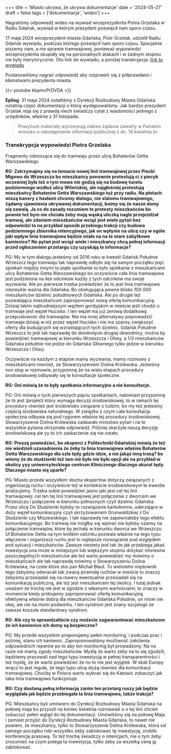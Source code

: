 +++
title = 'Miasto ukrywa, że ukrywa dokumentacje'
date = '2024-05-27'
draft = false
tags = ['dokumentacja', 'wideo']
+++

Nagraliśmy odpowiedź wideo na wywiad wiceprezydenta Piotra Grzelaka w Radiu Gdańsk, wywiad w którym prezydent poświęcił nam sporo czasu. 

<!--more-->

17 maja 2024 wiceprezydent miasta Gdańska, Piotr Grzelak, udzielił Radiu Gdańsk wywiadu, podczas którego poświęcił nam sporo czasu. Specjalnie piszemy nam, a nie sprawie tramwajowej, ponieważ wypowiedzi wiceprezydenta skupiały się na personalnych atakach i w żadnym stopniu nie były merytorycznie. Oto link do wywiadu, a poniżej transkrypcja: 
[link to wywiadu](https://radiogdansk.pl/audycje/gosc-dnia/2024/05/17/piotr-grzelak-krok-po-kroku-ksztaltuje-sie-koalicja-wszystko-dla-gdanska-i-ko/)

Postanowiliśmy nagrać odpowiedź aby rozprawić się z półprawdami i kłamstwami prezydenta miasta. 

{{< youtube kbpmvPrDVDA >}}

**Epilog**. 31 maja 2024 ostatliśmy z Dyrekcji Rozbudowy Miasta Gdańska ostatnią część dokumentacji o którą występowaliśmy. Jak bardzo prezydent Grzelak mija się z prawdą niech świadczy cytat z wiadomości jednego z urzędników, właśnie z 31 listopada. 
> Powyższe materiały wyczerpują zakres żądania zawarty w Pańskim wniosku o udostępnienie informacji publicznej z dn. 14 kwietnia br.

### Transkrypcja wypowiedzi Piotra Grzelaka

Fragmenty odnoszące się do tramwaju przez ulicę Bohaterów Getta Warszawskiego

**RG: Zatrzymajmy się na temacie nowej linii tramwajowej przez Piecki Migowo do Wrzeszcza bo mieszkańcy ponownie protestują ci z piecyk wcześniej była też o tym mowa nie godzą się na budowę tunelu podziemnego wzdłuż ulicy Wileńskiej, ale najgłośniej protestują mieszkańcy Bohaterów Getta Warszawskiego tuż przy radiu. Na płotach wiszą banery z hasłami chcemy dialogu, nie slalomu tramwajowego, żądamy ujawnienia ukrywanej dokumentacji, boimy się że nasze domy się zawalą. Ja co do zasady rozumiem te protesty mieszkańców bo pewnie też bym nie chciała żeby moją wąską uliczką nagle przejeżdżał tramwaj, ale zdaniem mieszkańców wciąż jest wiele pytań bez odpowiedzi to na przykład sposób przebiegu trakcji czy budowa podziemnego zbiornika retencyjnego, jak on wpłynie na ulicę czy w ogóle jaki wpływ linia tramwajowa będzie miała na na te stare zabytkowe kamienice? No pytań jest wciąż wiele i mieszkańcy chcą pełnej informacji przed ogłoszeniem przetargu czy uzyskają te informacje?**

PG: My w tym dialogu jesteśmy od 2016 roku w kwestii Gdańsk Południe Wrzeszcz tego tramwaju tak naprawdę odbyło się na samym początku pięć spotkań między innymi to piąte spotkanie to było spotkanie z mieszkańcami ulicy Bohaterów Getta Warszawskiego bo oczywiście cała linia tramwajowa jest podzielona na ileś odcinków każdy z tych odcinków ma swoje wyzwania. 
Ale po pierwsze trzeba powiedzieć że to jest linia tramwajowa niezwykle ważna dla Gdańska. Bo obsługująca pewne blisko 100 000 mieszkańców dzielnic południowych Gdańska. Ale po drugie też pozwalająca mieszkańcom zaproponować nową ofertę komunikacyjną. Dzisiaj takim najtrudniejszym węzłem gordyjskim w mieście jeśli chodzi o tramwaje jest węzeł Hucisko. I ten węzeł ma już zerową dodatkową przepustowość dla tramwajów. Nie ma innej alternatywy poprowadzić tramwaje dzisiaj w niż przez węzeł Hucisko i nie ma szansy zwiększyć oferty dla budujących się wzrastających tych dzielnic.
Gdańsk Południe Wrzeszcz to jest tak naprawdę do domknięcie drugiej obwodnicy, można by powiedzieć tramwajowej w kierunku Wrzeszcza i Oliwy, a 1/3 mieszkańców Gdańska południe nie jedzie do Gdańska Głównego tylko jedzie w kierunku Wrzeszcza i Oliwy.   

Oczywiście na każdym z etapów mamy wyzwania, mamy rozmowy z mieszkańcami również, ze Stowarzyszeniem Dolina Królewska. Jesteśmy non stop w rozmowie; przypomnę że na wielu etapach procedury środowiskowej odbywały się te konsultacje społeczne. 

**RG: Oni mówią że to były spotkania informacyjne a nie konsultacje.**

PG: Oni mówią o tych pierwszych pięciu spotkaniach, natomiast przypomnę że to jest (projekt) który wymaga decyzji środowiskowej, to w ramach tej procedury również jest środowisko związane z ludźmi, bo my też jesteśmy częścią środowiska naturalnego. W związku z czym cała konsultacja społeczna odbywa się pod rygorem właśnie tej procedury środowiskowej. Stowarzyszenie Dolina Królewska zadawało mnóstwo pytań i na te wszystkie pytania otrzymała odpowiedź. Później skarżyła naszą decyzję środowiskową ale yy to ich zaskarżenie się nie ostało.

**RG: Proszę powiedzieć, bo eksperci z Politechniki Gdańskiej mówią że też nie wiedzieli uzasadnienia że żeby ta linia tramwajowa właśnie Bohaterów Getta Warszawskiego dla szła tędy gdzie idzie, a nie jakąś inną trasą? bo wiemy że do studzienki też tam nie było nie było opcji ale na przykład w okolicy yyy uniwersyteckiego centrum Klinicznego dlaczego akurat tędy. Dlaczego miasto się uparło?**

PG: Miasto przede wszystkim słucha ekspertów dotyczą związanych z organizacją ruchu i oczywiście też w kontekście środowiskowym te kwestie analizujemy. Trzeba sobie powiedzieć jasno jaki jest cel tej linii tramwajowej: cel ten tej linii tramwajowej jest połączenie z dworcem we Wrzeszczu i połączenie w kierunku północnych czyli dzielnic Gdańska. Przez ulicę Do Studzienki byłoby to rozwiązanie karkołomne, uderzające w duży węzeł komunikacyjny czyli skrzyżowaniem Grunwaldzkiej z Do Studzienki czy Miszewskiego. I tak naprawdę nie zapewniałoby tego efektu komunikacyjnego. Bo tramwaj nie mógłby się wpinać nie byłoby szansy na połączenie tramwajów, które by jechały w kierunku dworca we Wrzeszczu. Ul Bohaterów Getta na tym krótkim odcinku pozwala właśnie na tego typu włączenie i organizacji ruchu jest to najlepsze rozwiązanie pod względem pod sytuacji i mieszkańców. 
Zawsze niestety jest tak że jak przebiega jakaś inwestycja ona może w mniejszym lub większym stopniu dotykać interesów poszczególnych mieszkańców ale też warto powiedzieć my mówimy o mieszkańcach ale tak naprawdę mówimy o Stowarzyszeniu Dolina Królewska, na czele które stoi pan Michał Błaut. To wieloletni orędownik tego żebyśmy odwracali tak zwaną piramidę ruchów w mieście to znaczy żebyśmy przesiadali się na rowery ewentualnie przesiadali się na komunikację publiczną, ale też jest mieszkańcem tej okolicy. I tutaj jednak uważam że trochę nie jest w zgodzie z własnymi wartościami; to znaczy w momencie kiedy próbujemy zaproponować ofertę komunikacyjną efektywną właśnie dobrą dla mieszkańców Gdańska Południe, on mówi nie okej, ale nie na moim podwórku. I ten syndrom jest znany socjologii ze zawsze koszula standardowy syndrom.

**RG: Ale czy to sprawdzaliście czy możecie zagwarantować mieszkańcom że ich kamienice ich domy są bezpieczne?**

PG: My przede wszystkim proponujemy pełen monitoring, i podczas prac i później, stanu ich kamienic. Zaproponowaliśmy możliwość założenia odpowiednich reperów po to aby ten monitoring był prowadzony. Na na razie nie mamy zgody mieszkańców. Myślę że warto żeby na to się zgodzili, będziemy pracowali nad tego typu inwestycją w pełnej transparentności i też myślę, że że warto powiedzieć że no to nie jest wyjątek. W skali Europy wręcz to jest reguła, że tego typu ulicę służą również dla komunikacji tramwajowej. Choćby w Polsce warto wybrać się do Katowic zobaczyć jak taka linia tramwajowa funkcjonuje. 

**RG: Czy dostaną pełną informację zanim ten przetarg ruszy jak będzie wyglądała jak będzie przebiegała ta linia tramwajowa, także trakcja?**

PG:  Mieszkańcy byli umówieni do Dyrekcji Rozbudowy Miasta Gdańska na połowę maja bo przyszli na koniec kwietnia rozmawiali o o tej linii chcieli zobaczyć pełen wgląd do tej dokumentacji. Umówiliśmy się na połowę Maja i zamiast przyjść do Dyrekcji Rozbudowy Miasta Gdańska, to nawet nie powiem, że mieszkańcy, tylko to Stowarzyszenie Dolina Królewska, która od samego początku robi wszystko żeby zablokować tę inwestycję, zrobiło konferencję prasową. To też trochę świadczy o intencjach, nie o tym żeby zrozumieć na czym polega ta inwestycja, tylko żeby za wszelką cenę ją zablokować.
